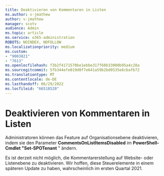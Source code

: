 ```yaml
---
title: Deaktivieren von Kommentaren in Listen
ms.author: v-jmathew
author: v-jmathew
manager: scotv
audience: Admin
ms.topic: article
ms.service: o365-administration
ROBOTS: NOINDEX, NOFOLLOW
ms.localizationpriority: medium
ms.custom:
- "9003821"
- "7613"
ms.openlocfilehash: f3b2f4171570be1ebbe317f60b33000b95a4c28a
ms.sourcegitcommit: 5fb344efe019d0f7e641a59b2bd0535e6cbafb72
ms.translationtype: MT
ms.contentlocale: de-DE
ms.lasthandoff: 06/29/2022
ms.locfileid: "66518520"
---
```

# <a name="disable-comments-on-lists"></a>Deaktivieren von Kommentaren in Listen

Administratoren können das Feature auf Organisationsebene deaktivieren, indem sie den Parameter **CommentsOnListItemsDisabled** im **PowerShell-Cmdlet "Set-SPOTenant** " ändern.

Es ist derzeit nicht möglich, die Kommentarerstellung auf Website- oder Listenebene zu deaktivieren. Wir hoffen, diese Steuerelemente in einem späteren Update zu haben, wahrscheinlich im ersten Quartal 2021.
